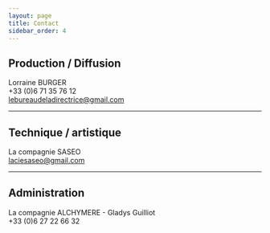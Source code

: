 ```yaml
---
layout: page
title: Contact
sidebar_order: 4
---
```


## Production / Diffusion
Lorraine BURGER  
+33 (0)6 71 35 76 12  
[&#108;&#101;&#98;&#117;&#114;&#101;&#97;&#117;&#100;&#101;&#108;&#97;&#100;&#105;&#114;&#101;&#99;&#116;&#114;&#105;&#99;&#101;&#64;&#103;&#109;&#97;&#105;&#108;&#46;&#99;&#111;&#109;](&#109;&#97;&#105;&#108;&#116;&#111;&#58;&#108;&#101;&#98;&#117;&#114;&#101;&#97;&#117;&#100;&#101;&#108;&#97;&#100;&#105;&#114;&#101;&#99;&#116;&#114;&#105;&#99;&#101;&#64;&#103;&#109;&#97;&#105;&#108;&#46;&#99;&#111;&#109;)

---

## Technique / artistique
La compagnie SASEO  
[&#108;&#97;&#99;&#105;&#101;&#115;&#97;&#115;&#101;&#111;&#64;&#103;&#109;&#97;&#105;&#108;&#46;&#99;&#111;&#109;](&#109;&#97;&#105;&#108;&#116;&#111;&#58;&#108;&#97;&#99;&#105;&#101;&#115;&#97;&#115;&#101;&#111;&#64;&#103;&#109;&#97;&#105;&#108;&#46;&#99;&#111;&#109;)

---

## Administration
La compagnie ALCHYMERE - Gladys Guilliot  
+33 (0)6 27 22 66 32
